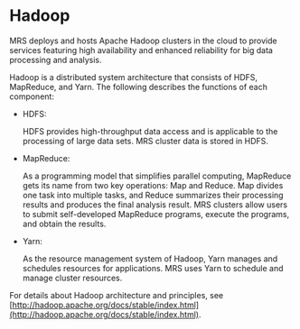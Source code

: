# Hadoop<a name="EN-US_TOPIC_0125376141"></a>

MRS deploys and hosts Apache Hadoop clusters in the cloud to provide services featuring high availability and enhanced reliability for big data processing and analysis.

Hadoop is a distributed system architecture that consists of HDFS, MapReduce, and Yarn. The following describes the functions of each component:

-   HDFS:

    HDFS provides high-throughput data access and is applicable to the processing of large data sets. MRS cluster data is stored in HDFS.

-   MapReduce:

    As a programming model that simplifies parallel computing, MapReduce gets its name from two key operations: Map and Reduce. Map divides one task into multiple tasks, and Reduce summarizes their processing results and produces the final analysis result. MRS clusters allow users to submit self-developed MapReduce programs, execute the programs, and obtain the results.

-   Yarn:

    As the resource management system of Hadoop, Yarn manages and schedules resources for applications. MRS uses Yarn to schedule and manage cluster resources.


For details about Hadoop architecture and principles, see  [http://hadoop.apache.org/docs/stable/index.html](http://hadoop.apache.org/docs/stable/index.html).

